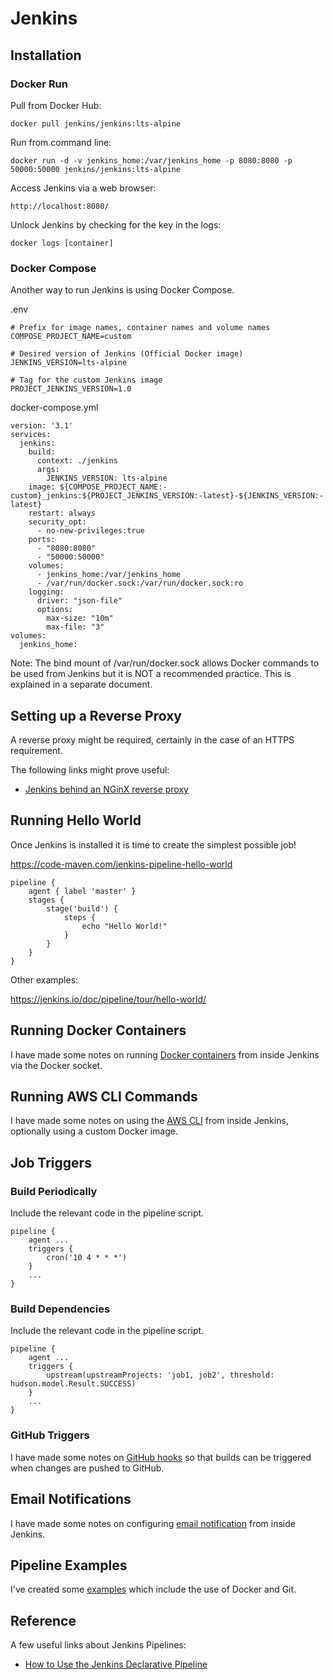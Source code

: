 # Jenkins

## Installation

### Docker Run

Pull from Docker Hub:

```
docker pull jenkins/jenkins:lts-alpine
```

Run from command line:

```
docker run -d -v jenkins_home:/var/jenkins_home -p 8080:8080 -p 50000:50000 jenkins/jenkins:lts-alpine
```

Access Jenkins via a web browser:

```
http://localhost:8080/
```

Unlock Jenkins by checking for the key in the logs:

```
docker logs [container]
```



### Docker Compose

Another way to run Jenkins is using Docker Compose.

.env

```
# Prefix for image names, container names and volume names
COMPOSE_PROJECT_NAME=custom

# Desired version of Jenkins (Official Docker image)
JENKINS_VERSION=lts-alpine

# Tag for the custom Jenkins image
PROJECT_JENKINS_VERSION=1.0
```

docker-compose.yml

```
version: '3.1'
services:
  jenkins:
    build:
      context: ./jenkins
      args:
        JENKINS_VERSION: lts-alpine
    image: ${COMPOSE_PROJECT_NAME:-custom}_jenkins:${PROJECT_JENKINS_VERSION:-latest}-${JENKINS_VERSION:-latest}
    restart: always
    security_opt:
      - no-new-privileges:true
    ports:
      - "8080:8080"
      - "50000:50000"
    volumes:
      - jenkins_home:/var/jenkins_home
      - /var/run/docker.sock:/var/run/docker.sock:ro
    logging:
      driver: "json-file"
      options:
        max-size: "10m"
        max-file: "3"
volumes:
  jenkins_home:
```

Note: The bind mount of /var/run/docker.sock allows Docker commands to be used from Jenkins but it is NOT a recommended practice. This is explained in a separate document.



## Setting up a Reverse Proxy

A reverse proxy might be required, certainly in the case of an HTTPS requirement.

The following links might prove useful:

- [Jenkins behind an NGinX reverse proxy](https://wiki.jenkins.io/display/JENKINS/Jenkins+behind+an+NGinX+reverse+proxy)



## Running Hello World

Once Jenkins is installed it is time to create the simplest possible job!

https://code-maven.com/jenkins-pipeline-hello-world

```
pipeline {
    agent { label 'master' }
    stages {
        stage('build') {
            steps {
                echo "Hello World!"
            }
        }
    }
}
```

Other examples:

https://jenkins.io/doc/pipeline/tour/hello-world/



## Running Docker Containers

I have made some notes on running [Docker containers](Docker.md) from inside Jenkins via the Docker socket.



## Running AWS CLI Commands

I have made some notes on using the [AWS CLI](AWS.md) from inside Jenkins, optionally using a custom Docker image.



## Job Triggers

### Build Periodically

Include the relevant code in the pipeline script.

```
pipeline {
    agent ...
    triggers {
        cron('10 4 * * *')
    }
    ...
}
```

### Build Dependencies

Include the relevant code in the pipeline script.

```
pipeline {
    agent ...
    triggers {
        upstream(upstreamProjects: 'job1, job2', threshold: hudson.model.Result.SUCCESS)
    }
    ...
}
```

### GitHub Triggers

I have made some notes on [GitHub hooks](GitHub.md) so that builds can be triggered when changes are pushed to GitHub.



## Email Notifications

I have made some notes on configuring [email notification](Email.md) from inside Jenkins.



## Pipeline Examples

I've created some [examples](Examples.md) which include the use of Docker and Git.



## Reference

A few useful links about Jenkins Pipelines:

- [How to Use the Jenkins Declarative Pipeline](https://www.blazemeter.com/blog/how-to-use-the-jenkins-declarative-pipeline/)